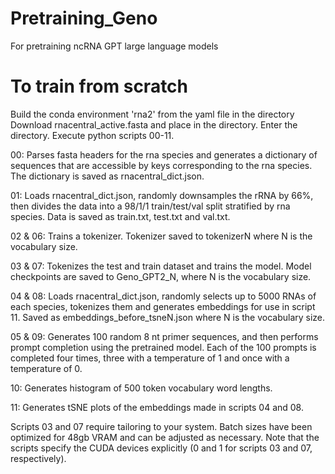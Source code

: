# Pretraining_Geno
For pretraining ncRNA GPT large language models

# To train from scratch
Build the conda environment 'rna2' from the yaml file in the directory
Download rnacentral_active.fasta and place in the directory.
Enter the directory.
Execute python scripts 00-11.

00: Parses fasta headers for the rna species and generates a dictionary of sequences that are accessible by keys corresponding to the rna species. The dictionary is saved as rnacentral_dict.json. 

01: Loads rnacentral_dict.json, randomly downsamples the rRNA by 66%, then divides the data into a 98/1/1 train/test/val split stratified by rna species. Data is saved as train.txt, test.txt and val.txt.

02 & 06: Trains a tokenizer. Tokenizer saved to tokenizerN where N is the vocabulary size.

03 & 07: Tokenizes the test and train dataset and trains the model. Model checkpoints are saved to Geno_GPT2_N, where N is the vocabulary size. 

04 & 08: Loads rnacentral_dict.json, randomly selects up to 5000 RNAs of each species, tokenizes them and generates embeddings for use in script 11. Saved as embeddings_before_tsneN.json where N is the vocabulary size.

05 & 09: Generates 100 random 8 nt primer sequences, and then performs prompt completion using the pretrained model. Each of the 100 prompts is completed four times, three with a temperature of 1 and once with a temperature of 0.

10: Generates histogram of 500 token vocabulary word lengths.

11: Generates tSNE plots of the embeddings made in scripts 04 and 08.  

Scripts 03 and 07 require tailoring to your system. Batch sizes have been optimized for 48gb VRAM and can be adjusted as necessary. Note that the scripts specify the CUDA devices explicitly (0 and 1 for scripts 03 and 07, respectively). 
